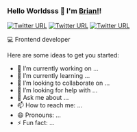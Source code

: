 ### Hello Worldsss 🚀 I'm [Brian!](#)! <!-- # = linkPortfolio-->
<!--https://shields.io/-->
<a href="https://www.twitter.com/b_herbasmontero">![Twitter URL](https://img.shields.io/twitter/url?color=%23f02255&label=b_herbasmontero&logo=twitter&style=flat-square&url=https%3A%2F%2Ftwitter.com%2Fb_herbasmontero)</a>
<a href="https://www.instagram.com/b_herbasmontero">![Twitter URL](https://img.shields.io/twitter/url?color=%23e034a1&label=Instagram&logo=instagram&logoColor=%23e034a1&style=flat-square&url=https%3A%2F%2Fwww.instagram.com%2Fb_herbasmontero%2F)</a>
<a href="https://www.linkedin.com/in/brian-herbas-montero">![Twitter URL](https://img.shields.io/twitter/url?color=%233484e0&label=LinkedIn&logo=LinkedIn&logoColor=%233484e0&style=flat-square&url=https%3A%2F%2Fwww.linkedin.com%2Fin%2Fbrian-herbas-montero)</a>

💻 Frontend developer

Here are some ideas to get you started:

- 🔭 I’m currently working on ...
- 🌱 I’m currently learning ...
- 👯 I’m looking to collaborate on ...
- 🤔 I’m looking for help with ...
- 💬 Ask me about ...
- 📫 How to reach me: ...
- 😄 Pronouns: ...
- ⚡ Fun fact: ...
